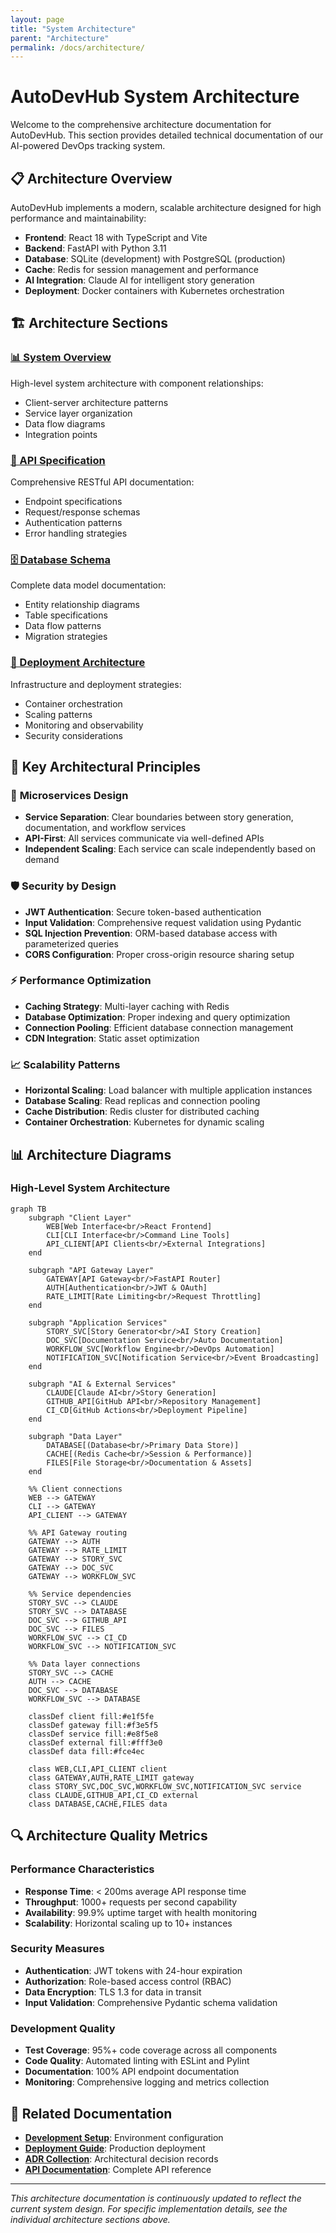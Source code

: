 ```yaml
---
layout: page
title: "System Architecture"
parent: "Architecture"
permalink: /docs/architecture/
---
```


# AutoDevHub System Architecture

Welcome to the comprehensive architecture documentation for AutoDevHub. This section provides detailed technical documentation of our AI-powered DevOps tracking system.

## 📋 Architecture Overview

AutoDevHub implements a modern, scalable architecture designed for high performance and maintainability:

- **Frontend**: React 18 with TypeScript and Vite
- **Backend**: FastAPI with Python 3.11
- **Database**: SQLite (development) with PostgreSQL (production)
- **Cache**: Redis for session management and performance
- **AI Integration**: Claude AI for intelligent story generation
- **Deployment**: Docker containers with Kubernetes orchestration

## 🏗️ Architecture Sections

### [📊 System Overview](/docs/architecture/system-overview/)
High-level system architecture with component relationships:
- Client-server architecture patterns
- Service layer organization
- Data flow diagrams
- Integration points

### [🔌 API Specification](/docs/architecture/api-specification/)
Comprehensive RESTful API documentation:
- Endpoint specifications
- Request/response schemas
- Authentication patterns
- Error handling strategies

### [🗄️ Database Schema](/docs/architecture/database-schema/)
Complete data model documentation:
- Entity relationship diagrams
- Table specifications
- Data flow patterns
- Migration strategies

### [🚀 Deployment Architecture](/docs/architecture/deployment-architecture/)
Infrastructure and deployment strategies:
- Container orchestration
- Scaling patterns
- Monitoring and observability
- Security considerations

## 🎯 Key Architectural Principles

### 🔄 **Microservices Design**
- **Service Separation**: Clear boundaries between story generation, documentation, and workflow services
- **API-First**: All services communicate via well-defined APIs
- **Independent Scaling**: Each service can scale independently based on demand

### 🛡️ **Security by Design**
- **JWT Authentication**: Secure token-based authentication
- **Input Validation**: Comprehensive request validation using Pydantic
- **SQL Injection Prevention**: ORM-based database access with parameterized queries
- **CORS Configuration**: Proper cross-origin resource sharing setup

### ⚡ **Performance Optimization**
- **Caching Strategy**: Multi-layer caching with Redis
- **Database Optimization**: Proper indexing and query optimization
- **Connection Pooling**: Efficient database connection management
- **CDN Integration**: Static asset optimization

### 📈 **Scalability Patterns**
- **Horizontal Scaling**: Load balancer with multiple application instances
- **Database Scaling**: Read replicas and connection pooling
- **Cache Distribution**: Redis cluster for distributed caching
- **Container Orchestration**: Kubernetes for dynamic scaling

## 📊 Architecture Diagrams

### High-Level System Architecture

```mermaid
graph TB
    subgraph "Client Layer"
        WEB[Web Interface<br/>React Frontend]
        CLI[CLI Interface<br/>Command Line Tools]
        API_CLIENT[API Clients<br/>External Integrations]
    end
    
    subgraph "API Gateway Layer"
        GATEWAY[API Gateway<br/>FastAPI Router]
        AUTH[Authentication<br/>JWT & OAuth]
        RATE_LIMIT[Rate Limiting<br/>Request Throttling]
    end
    
    subgraph "Application Services"
        STORY_SVC[Story Generator<br/>AI Story Creation]
        DOC_SVC[Documentation Service<br/>Auto Documentation]
        WORKFLOW_SVC[Workflow Engine<br/>DevOps Automation]
        NOTIFICATION_SVC[Notification Service<br/>Event Broadcasting]
    end
    
    subgraph "AI & External Services"
        CLAUDE[Claude AI<br/>Story Generation]
        GITHUB_API[GitHub API<br/>Repository Management]
        CI_CD[GitHub Actions<br/>Deployment Pipeline]
    end
    
    subgraph "Data Layer"
        DATABASE[(Database<br/>Primary Data Store)]
        CACHE[(Redis Cache<br/>Session & Performance)]
        FILES[File Storage<br/>Documentation & Assets]
    end
    
    %% Client connections
    WEB --> GATEWAY
    CLI --> GATEWAY
    API_CLIENT --> GATEWAY
    
    %% API Gateway routing
    GATEWAY --> AUTH
    GATEWAY --> RATE_LIMIT
    GATEWAY --> STORY_SVC
    GATEWAY --> DOC_SVC
    GATEWAY --> WORKFLOW_SVC
    
    %% Service dependencies
    STORY_SVC --> CLAUDE
    STORY_SVC --> DATABASE
    DOC_SVC --> GITHUB_API
    DOC_SVC --> FILES
    WORKFLOW_SVC --> CI_CD
    WORKFLOW_SVC --> NOTIFICATION_SVC
    
    %% Data layer connections
    STORY_SVC --> CACHE
    AUTH --> CACHE
    DOC_SVC --> DATABASE
    WORKFLOW_SVC --> DATABASE
    
    classDef client fill:#e1f5fe
    classDef gateway fill:#f3e5f5
    classDef service fill:#e8f5e8
    classDef external fill:#fff3e0
    classDef data fill:#fce4ec
    
    class WEB,CLI,API_CLIENT client
    class GATEWAY,AUTH,RATE_LIMIT gateway
    class STORY_SVC,DOC_SVC,WORKFLOW_SVC,NOTIFICATION_SVC service
    class CLAUDE,GITHUB_API,CI_CD external
    class DATABASE,CACHE,FILES data
```

## 🔍 Architecture Quality Metrics

### Performance Characteristics
- **Response Time**: < 200ms average API response time
- **Throughput**: 1000+ requests per second capability
- **Availability**: 99.9% uptime target with health monitoring
- **Scalability**: Horizontal scaling up to 10+ instances

### Security Measures
- **Authentication**: JWT tokens with 24-hour expiration
- **Authorization**: Role-based access control (RBAC)
- **Data Encryption**: TLS 1.3 for data in transit
- **Input Validation**: Comprehensive Pydantic schema validation

### Development Quality
- **Test Coverage**: 95%+ code coverage across all components
- **Code Quality**: Automated linting with ESLint and Pylint
- **Documentation**: 100% API endpoint documentation
- **Monitoring**: Comprehensive logging and metrics collection

## 🔗 Related Documentation

- **[Development Setup](/docs/development/setup-guide/)**: Environment configuration
- **[Deployment Guide](/docs/development/deployment/)**: Production deployment
- **[ADR Collection](/docs/adr/)**: Architectural decision records
- **[API Documentation](/docs/architecture/api-specification/)**: Complete API reference

---

*This architecture documentation is continuously updated to reflect the current system design. For specific implementation details, see the individual architecture sections above.*